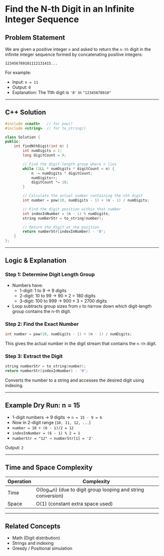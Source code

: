 # Find the N-th Digit in an Infinite Integer Sequence

## Problem Statement

We are given a positive integer `n` and asked to return the `n-th` digit in the infinite integer sequence formed by concatenating positive integers:

```
123456789101112131415...
```

For example:
- Input: `n = 11`
- Output: `0`  
- Explanation: The 11th digit is `'0'` in `"12345678910"`

---

## C++ Solution

```cpp
#include <cmath>   // for pow()
#include <string>  // for to_string()

class Solution {
public:
    int findNthDigit(int n) {
        int numDigits = 1;
        long digitCount = 9;

        // Find the digit-length group where n lies
        while (1LL * numDigits * digitCount < n) {
            n -= numDigits * digitCount;
            numDigits++;
            digitCount *= 10;
        }

        // Calculate the actual number containing the nth digit
        int number = pow(10, numDigits - 1) + (n - 1) / numDigits;

        // Find the digit position within that number
        int indexInNumber = (n - 1) % numDigits;
        string numberStr = to_string(number);

        // Return the digit at the position
        return numberStr[indexInNumber] - '0';
    }
};
```

---

## Logic & Explanation

### Step 1: Determine Digit Length Group
- Numbers have:
  - 1-digit: 1 to 9 → 9 digits
  - 2-digit: 10 to 99 → 90 × 2 = 180 digits
  - 3-digit: 100 to 999 → 900 × 3 = 2700 digits
- Loop subtracts group sizes from `n` to narrow down which digit-length group contains the n-th digit.

### Step 2: Find the Exact Number
```cpp
int number = pow(10, numDigits - 1) + (n - 1) / numDigits;
```
This gives the actual number in the digit stream that contains the `n-th` digit.

### Step 3: Extract the Digit
```cpp
string numberStr = to_string(number);
return numberStr[indexInNumber] - '0';
```
Converts the number to a string and accesses the desired digit using indexing.

---

## Example Dry Run: n = 15

- 1-digit numbers → 9 digits → `n = 15 - 9 = 6`
- Now in 2-digit range (`10, 11, 12, ...`)
- `number = 10 + (6 - 1)/2 = 12`
- `indexInNumber = (6 - 1) % 2 = 1`
- `numberStr = "12" → numberStr[1] = '2'`

Output: `2`

---

## Time and Space Complexity

| Operation | Complexity |
|-----------|------------|
| Time      | O(log₁₀n) (due to digit group looping and string conversion) |
| Space     | O(1) (constant extra space used) |

---

## Related Concepts

- Math (Digit distribution)
- Strings and indexing
- Greedy / Positional simulation
